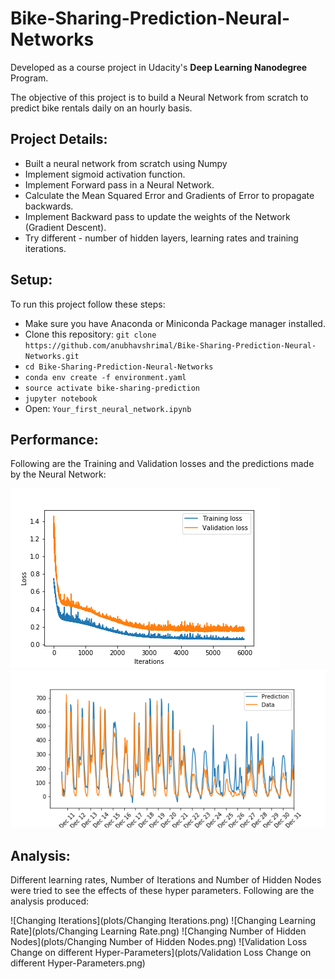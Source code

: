 # Bike-Sharing-Prediction-Neural-Networks

Developed as a course project in Udacity's **Deep Learning Nanodegree** Program.

The objective of this project is to build a Neural Network from scratch to predict bike rentals daily on an hourly basis.

## Project Details:

* Built a neural network from scratch using Numpy
* Implement sigmoid activation function.
* Implement Forward pass in a Neural Network.
* Calculate the Mean Squared Error and Gradients of Error to propagate backwards.
* Implement Backward pass to update the weights of the Network (Gradient Descent).
* Try different - number of hidden layers, learning rates and training iterations.

## Setup:

To run this project follow these steps:

* Make sure you have Anaconda or Miniconda Package manager installed.
* Clone this repository: `git clone https://github.com/anubhavshrimal/Bike-Sharing-Prediction-Neural-Networks.git`
* `cd Bike-Sharing-Prediction-Neural-Networks`
* `conda env create -f environment.yaml`
* `source activate bike-sharing-prediction`
* `jupyter notebook`
* Open: `Your_first_neural_network.ipynb`

## Performance:

Following are the Training and Validation losses and the predictions made by the Neural Network:

![Train-Val-Loss](plots/Train-Val-Loss.png)
![Actual-vs-Prediction](plots/Actual-vs-Prediction.png)

## Analysis:

Different learning rates, Number of Iterations and Number of Hidden Nodes were tried to see the effects of these hyper parameters. Following are the analysis produced:

![Changing Iterations](plots/Changing Iterations.png)
![Changing Learning Rate](plots/Changing Learning Rate.png)
![Changing Number of Hidden Nodes](plots/Changing Number of Hidden Nodes.png)
![Validation Loss Change on different Hyper-Parameters](plots/Validation Loss Change on different Hyper-Parameters.png)
